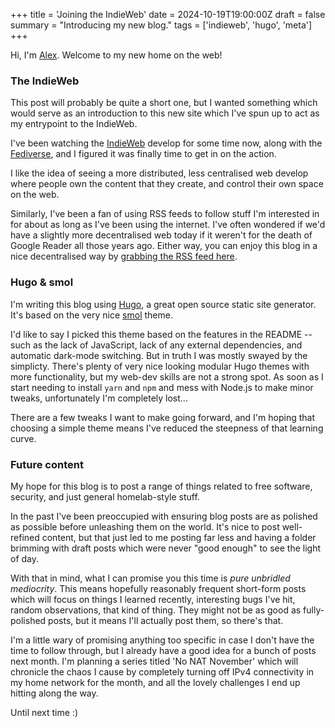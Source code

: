 +++
title = 'Joining the IndieWeb'
date = 2024-10-19T19:00:00Z
draft = false
summary = "Introducing my new blog."
tags = ['indieweb', 'hugo', 'meta']
+++

Hi, I'm [Alex](https://infosec.exchange/@alexhaydock). Welcome to my new home on the web!

### The IndieWeb
This post will probably be quite a short one, but I wanted something which would serve as an introduction to this new site which I've spun up to act as my entrypoint to the IndieWeb.

I've been watching the [IndieWeb](https://indieweb.org/) develop for some time now, along with the [Fediverse](https://www.fediverse.to/), and I figured it was finally time to get in on the action.

I like the idea of seeing a more distributed, less centralised web develop where people own the content that they create, and control their own space on the web.

Similarly, I've been a fan of using RSS feeds to follow stuff I'm interested in for about as long as I've been using the internet. I've often wondered if we'd have a slightly more decentralised web today if it weren't for the death of Google Reader all those years ago. Either way, you can enjoy this blog in a nice decentralised way by [grabbing the RSS feed here](/posts/index.xml).

### Hugo & smol
I'm writing this blog using [Hugo](https://gohugo.io/), a great open source static site generator. It's based on the very nice [smol](https://github.com/colorchestra/smol) theme.

I'd like to say I picked this theme based on the features in the README -- such as the lack of JavaScript, lack of any external dependencies, and automatic dark-mode switching. But in truth I was mostly swayed by the simplicty. There's plenty of very nice looking modular Hugo themes with more functionality, but my web-dev skills are not a strong spot. As soon as I start needing to install `yarn` and `npm` and mess with Node.js to make minor tweaks, unfortunately I'm completely lost...

There are a few tweaks I want to make going forward, and I'm hoping that choosing a simple theme means I've reduced the steepness of that learning curve.

### Future content
My hope for this blog is to post a range of things related to free software, security, and just general homelab-style stuff.

In the past I've been preoccupied with ensuring blog posts are as polished as possible before unleashing them on the world. It's nice to post well-refined content, but that just led to me posting far less and having a folder brimming with draft posts which were never "good enough" to see the light of day.

With that in mind, what I can promise you this time is _pure unbridled mediocrity_. This means hopefully reasonably frequent short-form posts which will focus on things I learned recently, interesting bugs I've hit, random observations, that kind of thing. They might not be as good as fully-polished posts, but it means I'll actually post them, so there's that.

I'm a little wary of promising anything too specific in case I don't have the time to follow through, but I already have a good idea for a bunch of posts next month. I'm planning a series titled 'No NAT November' which will chronicle the chaos I cause by completely turning off IPv4 connectivity in my home network for the month, and all the lovely challenges I end up hitting along the way.

Until next time :)

